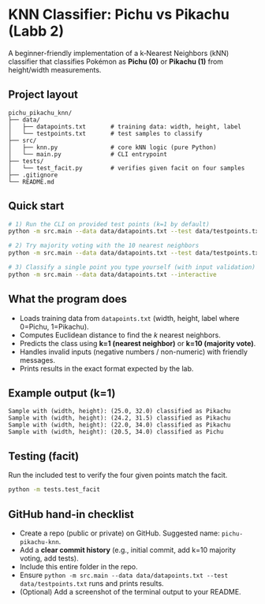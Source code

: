 
# KNN Classifier: Pichu vs Pikachu (Labb 2)

A beginner-friendly implementation of a k‑Nearest Neighbors (kNN) classifier that classifies Pokémon as **Pichu (0)** or **Pikachu (1)** from height/width measurements.

## Project layout
```
pichu_pikachu_knn/
├── data/
│   ├── datapoints.txt       # training data: width, height, label
│   └── testpoints.txt       # test samples to classify
├── src/
│   ├── knn.py               # core kNN logic (pure Python)
│   └── main.py              # CLI entrypoint
├── tests/
│   └── test_facit.py        # verifies given facit on four samples
├── .gitignore
└── README.md
```

## Quick start
```bash
# 1) Run the CLI on provided test points (k=1 by default)
python -m src.main --data data/datapoints.txt --test data/testpoints.txt

# 2) Try majority voting with the 10 nearest neighbors
python -m src.main --data data/datapoints.txt --test data/testpoints.txt --k 10

# 3) Classify a single point you type yourself (with input validation)
python -m src.main --data data/datapoints.txt --interactive
```

## What the program does

- Loads training data from `datapoints.txt` (width, height, label where 0=Pichu, 1=Pikachu).
- Computes Euclidean distance to find the *k* nearest neighbors.
- Predicts the class using **k=1 (nearest neighbor)** or **k=10 (majority vote)**.
- Handles invalid inputs (negative numbers / non-numeric) with friendly messages.
- Prints results in the exact format expected by the lab.

## Example output (k=1)

```
Sample with (width, height): (25.0, 32.0) classified as Pikachu
Sample with (width, height): (24.2, 31.5) classified as Pikachu
Sample with (width, height): (22.0, 34.0) classified as Pikachu
Sample with (width, height): (20.5, 34.0) classified as Pichu
```

## Testing (facit)
Run the included test to verify the four given points match the facit.
```bash
python -m tests.test_facit
```

## GitHub hand-in checklist

- Create a repo (public or private) on GitHub. Suggested name: `pichu-pikachu-knn`.
- Add a **clear commit history** (e.g., initial commit, add k=10 majority voting, add tests).
- Include this entire folder in the repo.
- Ensure `python -m src.main --data data/datapoints.txt --test data/testpoints.txt` runs and prints results.
- (Optional) Add a screenshot of the terminal output to your README.
